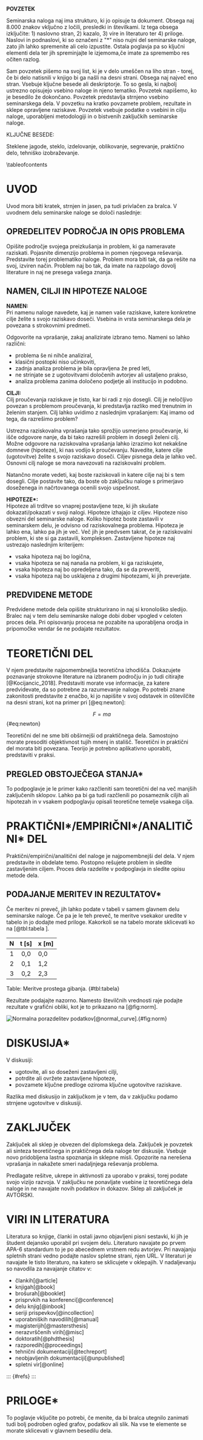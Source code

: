 **POVZETEK**  

Seminarska naloga naj ima strukturo, ki jo opisuje ta dokument. Obsega naj 8.000 znakov vključno z ločili, presledki in številkami. Iz tega obsega izključite: 1) naslovno stran, 2) kazalo, 3) vire in literaturo ter 4) priloge. Naslovi in podnaslovi, ki so označeni z \"*\" niso nujni del seminarske naloge, zato jih lahko spremenite ali celo izpustite. Ostala poglavja pa so ključni elementi dela ter jih spreminjajte le izjemoma,če imate za spremembo res očiten razlog.

Sam povzetek pišemo na svoj list, ki je v delo umeščen na liho stran - torej, če bi delo natisnili v knjigo bi ga našli na desni strani. Obsega naj največ eno stran. Vsebuje ključne besede ali deskriptorje. To so gesla, ki najbolj ustrezno opisujejo vsebino naloge in njeno tematiko. Povzetek napišemo, ko je besedilo že dokončano. Povzetek predstavlja strnjeno vsebino seminarskega dela. V povzetku na kratko povzamete problem, rezultate in sklepe opravljene raziskave. Povzetek vsebuje podatke o vsebini in cilju naloge, uporabljeni metodologiji in o bistvenih zaključkih seminarske naloge.

KLJUČNE BESEDE:

Steklene jagode, steklo,  izdelovanje, oblikovanje, segrevanje, praktično delo, tehniško izobraževanje.

\tableofcontents

# UVOD

Uvod mora biti kratek, strnjen in jasen, pa tudi privlačen za bralca. V uvodnem delu seminarske naloge se določi naslednje:

## OPREDELITEV PODROČJA IN OPIS PROBLEMA

Opišite področje svojega preizkušanja in problem, ki ga nameravate raziskati. Pojasnite dimenzijo problema in pomen njegovega reševanja. Predstavite torej problematiko naloge. Problem mora biti tak, da ga rešite na svoj, izviren način. Problem naj bo tak, da imate na razpolago dovolj literature in naj ne presega vašega znanja.

## NAMEN, CILJI IN HIPOTEZE NALOGE

**NAMEN:**  
Pri namenu naloge navedete, kaj je namen vaše raziskave, katere konkretne cilje želite s svojo raziskavo doseči. Vsebina in vrsta seminarskega dela je povezana s strokovnimi predmeti.

Odgovorite na vprašanje, zakaj analizirate izbrano temo. Nameni so lahko različni:  

- problema še ni nihče analiziral,
- klasični postopki niso učinkoviti,
- zadnja analiza problema je bila opravljena že pred leti,
- ne strinjate se z ugotovitvami določenih avtorjev ali ustaljeno prakso,
- analiza problema zanima določeno podjetje ali institucijo in podobno.

**CILJI:**  
Cilj proučevanja raziskave je tisto, kar bi radi z njo dosegli. Cilj je neločljivo povezan s problemom proučevanja, ki predstavlja razliko med trenutnim in želenim stanjem. Cilj lahko uvidimo z naslednjim vprašanjem: Kaj imamo od tega, da razrešimo problem?

Ustrezna raziskovalna vprašanja tako sprožijo usmerjeno proučevanje, ki išče odgovore nanje, da bi tako razrešili problem in dosegli želeni cilj. Možne odgovore na raziskovalna vprašanja lahko izrazimo kot nekakšne domneve (hipoteze), ki nas vodijo k proučevanju. Navedite, katere cilje (ugotovitve) želite s svojo raziskavo doseči. Ciljev pisnega dela je lahko več. Osnovni cilj naloge se mora navezovati na raziskovalni problem.

Natančno morate vedeti, kaj boste raziskovali in katere cilje naj bi s tem dosegli. Cilje postavite tako, da boste ob zaključku naloge  s primerjavo doseženega in načrtovanega ocenili svojo uspešnost.

**HIPOTEZE\*:**  
Hipoteze ali trditve so vnaprej postavljene teze, ki jih skušate dokazati/pokazati v svoji nalogi. Hipoteze izhajajo iz ciljev. Hipoteze niso obvezni del seminarske naloge. Koliko hipotez boste zastavili v seminarskem delu, je odvisno od raziskovalnega problema. Hipoteza je lahko ena, lahko pa jih je več. Več jih je predvsem takrat, če je raziskovalni problem, ki ste si ga zastavili, kompleksen. Zastavljene hipoteze naj ustrezajo naslednjim kriterijem:

- vsaka hipoteza naj bo logična,
- vsaka hipoteza se naj nanaša na problem, ki ga raziskujete,
- vsaka hipoteza naj bo opredeljena tako, da se da preveriti,
- vsaka hipoteza naj bo usklajena z drugimi hipotezami, ki jih  preverjate.

## PREDVIDENE METODE

Predvidene metode dela opišite strukturirano in naj si kronološko sledijo. Bralec naj v tem delu seminarske naloge dobi dober vpogled v celoten proces dela. Pri opisovanju procesa ne pozabite na uporabljena orodja in pripomočke vendar še ne podajate rezultatov.

# TEORETIČNI DEL

V njem predstavite najpomembnejša teoretična izhodišča. Dokazujete poznavanje strokovne literature na izbranem področju in jo tudi citirajte [@Kocijancic_2018]. Predstaviti morate vse informacije, za katere predvidevate, da so potrebne za razumevanje naloge. Po potrebi znane zakonitosti predstavite z enačbo, ki jo napišite v svoj odstavek in oštevilčite na desni strani, kot na primer pri [@eq:newton]:

$$ F = m a $${#eq:newton}

Teoretični del ne sme biti obširnejši od praktičnega dela. Samostojno morate presoditi objektivnost tujih mnenj in stališč. Teoretični in praktični del morata biti povezana. Teorijo je potrebno aplikativno uporabiti, predstaviti v praksi.

## PREGLED OBSTOJEČEGA STANJA*

To podpoglavje je le primer kako razčleniti sam teoretični del na več manjših zaključenih sklopov. Lahko pa bi ga tudi razčlenili po posameznik ciljih ali hipotezah in v vsakem podpoglavju opisali teoretične temelje vsakega cilja.

# PRAKTIČNI\*/EMPIRIČNI\*/ANALITIČNI\* DEL

Praktični/empirični/analitični del naloge je najpomembnejši del dela. V njem predstavite in obdelate temo. Postopno rešujete problem in sledite zastavljenim ciljem. Proces dela razdelite v podpoglavja in sledite opisu metode dela.

## PODAJANJE MERITEV IN REZULTATOV*

Če meritev ni preveč, jih lahko podate v tabeli v samem glavnem delu seminarske naloge. Če pa je le teh preveč, te meritve vsekakor uredite v tabelo in jo dodajte med priloge. Kakorkoli se na tabelo morate sklicevati ko na [@tbl:tabela ].

| N | t [s] | x [m] |
|:-:|:-----:|-------|
| 1 |  0,0  | 0,0   |
| 2 |  0,1  | 1,2   |
| 3 |  0,2  | 2,3   |

Table: Meritve prostega gibanja. {#tbl:tabela}

Rezultate podajajte nazorno. Namesto številčnih vrednosti raje podajte rezultate v grafični obliki, kot je to prikazano na [@fig:norm].

![Normalna porazdelitev podatkov[@normal_curve].](./slike/norm.png){#fig:norm}

# DISKUSIJA*

V diskusiji:  

- ugotovite, ali so doseženi zastavljeni cilji,
- potrdite ali ovržete zastavljene hipoteze,
- povzamete ključne predloge oziroma ključne ugotovitve raziskave.

Razlika med diskusijo in zaključkom je v tem, da v zaključku podamo strnjene ugotovitve v diskusiji.

# ZAKLJUČEK

Zaključek ali sklep je obvezen del diplomskega dela. Zaključek je povzetek ali sinteza teoretičnega in praktičnega dela naloge ter diskusije. Vsebuje novo pridobljena lastna spoznanja in sklepne misli. Opozorite na nerešena vprašanja in nakažete smeri nadaljnjega reševanja problema.

Predlagate rešitve, ukrepe in aktivnosti za uporabo v praksi, torej podate svojo vizijo razvoja. V zaključku ne ponavljate vsebine iz teoretičnega  dela naloge in  ne navajate novih podatkov in dokazov. Sklep ali zaključek je AVTORSKI.

# VIRI IN LITERATURA 

Literatura so knjige, članki in ostali javno objavljeni pisni sestavki, ki jih je študent dejansko uporabil pri svojem delu. Literaturo navajate po prvem APA-6 standardum to je po abecednem vrstnem redu avtorjev. Pri navajanju spletnih strani vedno podajte naslov spletne strani, njen URL. V literaturi je navajate le tisto literaturo, na katero se sklicujete v oklepajih. V nadaljevanju so navodila za navajanje citatov v:

- člankih[@article]
- knjigah[@book]
- brošurah[@booklet]
- prisprvkih na konferenci[@conference]
- delu knjig[@inbook]
- seriji prispevkov[@incollection]
- uporabniških navodilih[@manual]
- magisterijih[@mastersthesis]
- nerazvrščenih virih[@misc]
- doktoratih[@phdthesis]
- razporedih[@proceedings]
- tehnični dokumentaciji[@techreport]
- neobjavljenih dokumentaciji[@unpublished]
- spletni vir[@online]

::: {#refs}
:::

# PRILOGE*

To poglavje vključite po potrebi, če menite, da bi bralca utegnilo zanimati tudi bolj podroben ogled grafov, podatkov ali slik. Na vse te elemente se morate sklicevati v glavnem besedilu dela.


